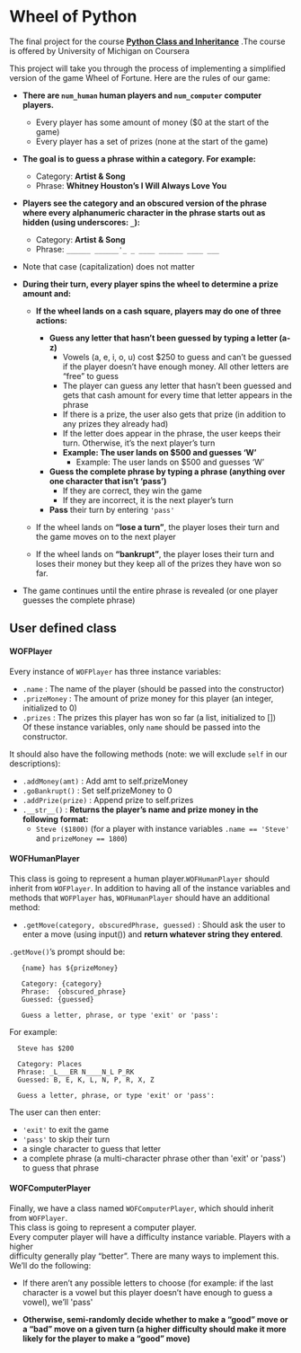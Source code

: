 # Wheel of Python
The final project for the course __[Python Class and Inheritance](https://www.coursera.org/learn/python-classes-inheritance)__ .The course is offered by University of Michigan on Coursera     
    
This project will take you through the process of implementing a simplified version of the game Wheel of Fortune. Here are the rules of our game:  
- **There are `num_human` human players and `num_computer` computer players.**
     - Every player has some amount of money ($0 at the start of the game)   
     - Every player has a set of prizes (none at the start of the game)   
- **The goal is to guess a phrase within a category. For example:**   
     - Category: **Artist & Song**
     - Phrase: **Whitney Houston’s I Will Always Love You**   
- **Players see the category and an obscured version of the phrase where every alphanumeric character in the phrase starts out as hidden (using underscores: `_`):**   
     - Category: **Artist & Song**
     - Phrase: `______ ______'_ _ ____ ______ ____ ___`   
- Note that case (capitalization) does not matter   

   
- **During their turn, every player spins the wheel to determine a prize amount and:**   
     
     - **If the wheel lands on a cash square, players may do one of three actions:**  
         
         - **Guess any letter that hasn’t been guessed by typing a letter (a-z)**  
             - Vowels (a, e, i, o, u) cost $250 to guess and can’t be guessed if the player doesn’t have enough money.
               All other letters are “free” to guess
             - The player can guess any letter that hasn’t been guessed and gets that cash
               amount for every time that letter appears in the phrase  
             - If there is a prize, the user also gets that prize (in addition to any prizes they already had)  
             - If the letter does appear in the phrase, the user keeps their turn. Otherwise, it’s the next player’s turn  
             - **Example: The user lands on $500 and guesses ‘W’**  
                 - Example: The user lands on $500 and guesses ‘W’  
         - **Guess the complete phrase by typing a phrase (anything over one character that isn’t ‘pass’)**  
             - If they are correct, they win the game  
             - If they are incorrect, it is the next player’s turn  
         - **Pass** their turn by entering `'pass'`  
         
     - If the wheel lands on **“lose a turn”**, the player loses their turn and the game moves on to the next player  
     - If the wheel lands on **“bankrupt”**, the player loses their turn and loses their money but they keep all of the prizes they have won so far.  
     
- The game continues until the entire phrase is revealed (or one player guesses the complete phrase)

   
 ## User defined class 
 
 #### WOFPlayer
 Every instance of `WOFPlayer` has three instance variables:  
   - `.name` : The name of the player (should be passed into the constructor)
   - `.prizeMoney` : The amount of prize money for this player (an integer, initialized to 0)
   - `.prizes` : The prizes this player has won so far (a list, initialized to [])  
 Of these instance variables, only `name` should be passed into the constructor.

It should also have the following methods (note: we will exclude `self` in our descriptions):  
  - `.addMoney(amt)` : Add amt to self.prizeMoney
  - `.goBankrupt()` : Set self.prizeMoney to 0
  - `.addPrize(prize)` : Append prize to self.prizes
  - `.__str__()` : **Returns the player’s name and prize money in the following format:**
    - `Steve ($1800)` (for a player with instance variables `.name == 'Steve'` and `prizeMoney == 1800`)
    
 #### WOFHumanPlayer  
 
 This class is going to represent a human player.`WOFHumanPlayer` should inherit from `WOFPlayer`.
 In addition to having all of the instance variables and methods that `WOFPlayer` has, `WOFHumanPlayer`
 should have an additional method:
   - `.getMove(category, obscuredPhrase, guessed)` : Should ask the user to enter a move (using input())
      and **return whatever string they entered**.
      
`.getMove()`’s prompt should be:
  
```
   {name} has ${prizeMoney}

   Category: {category}
   Phrase:  {obscured_phrase}
   Guessed: {guessed}

   Guess a letter, phrase, or type 'exit' or 'pass':
```
For example:
```
  Steve has $200

  Category: Places
  Phrase: _L___ER N____N_L P_RK
  Guessed: B, E, K, L, N, P, R, X, Z

  Guess a letter, phrase, or type 'exit' or 'pass':
```

The user can then enter:
  - `'exit'` to exit the game
  - `'pass'` to skip their turn
  - a single character to guess that letter
  - a complete phrase (a multi-character phrase other than 'exit' or 'pass') to guess that phrase
  
#### WOFComputerPlayer
Finally, we have a class named `WOFComputerPlayer`, which should inherit from `WOFPlayer`.  
This class is going to represent a computer player.  
Every computer player will have a difficulty instance variable. Players with a higher  
difficulty generally play “better”. There are many ways to implement this. We’ll do the following:  
  - If there aren’t any possible letters to choose (for example: if the last character is a vowel
    but this player doesn’t have enough to guess a vowel), we’ll 'pass'
  
  - **Otherwise, semi-randomly decide whether to make a “good” move or a “bad” move on a**
    **given turn (a higher difficulty should make it more likely for the player to make a “good” move)**
    









         













